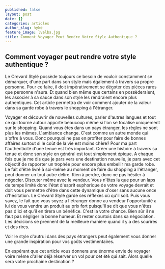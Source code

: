 ```yaml
---
published: false
layout: post
date: {}
categories: articles
author_slug: hyke
feature_image: lvelba.jpg
title: Comment Voyager Peut Rendre Votre Style Authentique ?
---
```

## Comment voyager peut rendre votre style authentique ?

Le Crevard Stylé possède toujours ce besoin de vouloir constamment se démarquer, d'une part dans son style mais également à travers sa propre personne. Pour ce faire, il doit impérativement se dégoter des pièces rares que personne n'aura. Et quand bien même que certains en possèderaient, les associer à sa sauce dans son style les rendraient encore plus authentiques. Cet article permettra de voir comment ajouter de la valeur dans sa garde robe à travers le shopping à l'étranger.

Voyager et découvrir de nouvelles cultures, parler d'autres langues et tout ce qui tourne autour apporte beaucoup même si l'on se focalise uniquement sur le shopping. Quand vous êtes dans un pays étranger, les règles ne sont plus les mêmes. L'ambiance change. C'est comme un autre monde qui s'offre à vous. Donc pourquoi ne pas en profiter pour faire de bonnes affaires surtout si le coût de la vie est moins chère?
Pour ma part l'authenticité d'une tenue est très important. Créer une histoire à travers sa tenue et donc son style en général est tout simplement épique. A chaque fois que je me dis que je pars vers une destination nouvelle, je pars avec cet objectif de rapporter un trophée pour encore plus embellir ma garde robe.
Le fait d'être livré à soi-même au moment de faire du shopping a l'étranger, peut donner un tout autre délire. Rien à perdre, donc ne pas hésiter à négocier. Discuter même avec le vendeur. Vous n'êtes la que pour un laps de temps limité donc l'état d'esprit euphorique de votre voyage devrait et doit vous permettre d'être dans cette dynamique d'oser sans aucune once d'hésitation. Le Crevard Stylé garde ses réflexes où qu'il soit.
Puis vous savez, le fait que vous soyez a l'étranger donne au vendeur l'opportunité a lui de vous vendre un produit au prix fort puisqu'il se dit que vous n'êtes pas d'ici et qu'il en tirera un bénéfice. C'est la votre chance. Bien sûr il ne faut pas négliger la bonne humeur. Et rester courtois dans sa négociation. Les décisions se prennent de la meilleure manière quand il y a des sourires et des rires.

Voir le style d'autrui dans des pays étrangers peut également vous donner une grande inspiration pour vos goûts vestimentaires.

En espérant que cet article vous donnera une énorme envie de voyager voire même d'aller déjà réserver un vol pour cet été qui sait.
Alors quelle sera votre prochaine destination ?
